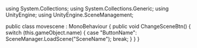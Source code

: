 using System.Collections;
using System.Collections.Generic;
using UnityEngine;
using UnityEngine.SceneManagement;

public class movescene : MonoBehaviour
{
    public void ChangeSceneBtn()
    {
        switch (this.gameObject.name)
        {
            case "ButtonName":
                SceneManager.LoadScene("SceneName");
                break;
        }
    }
}
